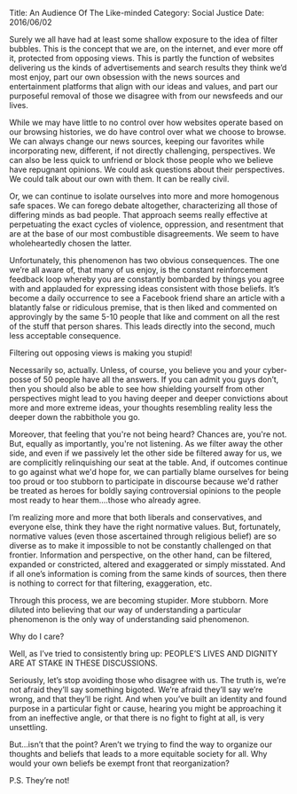 Title: An Audience Of The Like-minded
Category: Social Justice
Date: 2016/06/02

Surely we all have had at least some shallow exposure to the idea of filter bubbles. This is the concept that we are, on the internet, and ever more off it, protected from opposing views. This is partly the function of websites delivering us the kinds of advertisements and search results they think we’d most enjoy, part our own obsession with the news sources and entertainment platforms that align with our ideas and values, and part our purposeful removal of those we disagree with from our newsfeeds and our lives.

While we may have little to no control over how websites operate based on our browsing histories, we do have control over what we choose to browse. We can always change our news sources, keeping our favorites while incorporating new, different, if not directly challenging, perspectives. We can also be less quick to unfriend or block those people who we believe have repugnant opinions. We could ask questions about their perspectives. We could talk about our own with them. It can be really civil.

Or, we can continue to isolate ourselves into more and more homogenous safe spaces. We can forego debate altogether, characterizing all those of differing minds as bad people. That approach seems really effective at perpetuating the exact cycles of violence, oppression, and resentment that are at the base of our most combustible disagreements. We seem to have wholeheartedly chosen the latter.

Unfortunately, this phenomenon has two obvious consequences. The one we’re all aware of,  that many of us enjoy, is the constant reinforcement feedback loop whereby you are constantly bombarded by things you agree with and applauded for expressing ideas consistent with those beliefs. It’s become a daily occurrence to see a Facebook friend share an article with a blatantly false or ridiculous premise, that is then liked and commented on approvingly by the same 5-10 people that like and comment on all the rest of the stuff that person shares. This leads directly into the second, much less acceptable consequence.

Filtering out opposing views is making you stupid! 

Necessarily so, actually. Unless, of course, you believe you and your cyber-posse of 50 people have all the answers. If you can admit you guys don’t, then you should also be able to see how shielding yourself from other perspectives might lead to you having deeper and deeper convictions about more and more extreme ideas, your thoughts resembling reality less the deeper down the rabbithole you go.

Moreover, that feeling that you're not being heard? Chances are, you're not. But, equally as importantly, you're not listening. As we filter away the other side, and even if we passively let the other side be filtered away for us, we are complicitly relinquishing our seat at the table. And, if outcomes continue to go against what we'd hope for, we can partially blame ourselves for being too proud or too stubborn to participate in discourse because we'd rather be treated as heroes for boldly saying controversial opinions to the people most ready to hear them....those who already agree.

 I’m realizing more and more that both liberals and conservatives, and everyone else, think they have the right normative values. But, fortunately, normative values (even those ascertained through religious belief) are so diverse as to make it impossible to not be constantly challenged on that frontier. Information and perspective, on the other hand, can be filtered, expanded or constricted, altered and exaggerated or simply misstated. And if all one’s information is coming from the same kinds of sources, then there is nothing to correct for that filtering, exaggeration, etc.

Through this process, we are becoming stupider. More stubborn. More diluted into believing that our way of understanding a particular phenomenon is the only way of understanding said phenomenon. 

Why do I care?

Well, as I’ve tried to consistently bring up: PEOPLE’S LIVES AND DIGNITY  ARE AT STAKE IN THESE DISCUSSIONS.

Seriously, let’s stop avoiding those who disagree with us. The truth is, we’re not afraid they’ll say something bigoted. We’re afraid they’ll say we’re wrong, and that they’ll be right. And when you’ve built an identity and found purpose in a particular fight or cause, hearing you might be approaching it from an ineffective angle, or that there is no fight to fight at all, is very unsettling.

But...isn’t that the point? Aren’t we trying to find the way to organize our thoughts and beliefs that leads to a more equitable society for all. Why would your own beliefs be exempt front that reorganization?

P.S. They’re not! 
